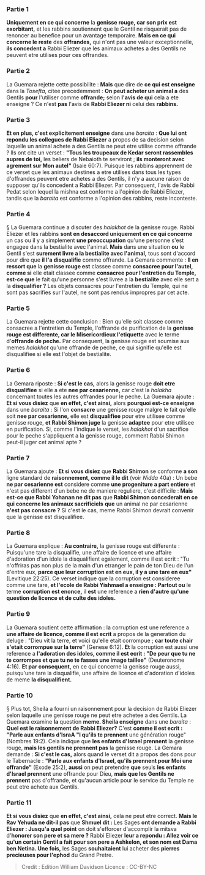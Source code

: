 
### Partie 1
<b>Uniquement en ce qui concerne</b> la <b>genisse rouge, car son prix est exorbitant,</b> et les rabbins soutiennent que le Gentil ne risquerait pas de renoncer au benefice pour un avantage temporaire. <b>Mais en ce qui concerne le reste</b> des <b>offrandes,</b> qui n'ont pas une valeur exceptionnelle, <b>ils concedent a</b> Rabbi Eliezer que les animaux achetes a des Gentils ne peuvent etre utilises pour ces offrandes.

### Partie 2
La Guemara rejette cette possibilite : <b>Mais</b> que dire de <b>ce qui est enseigne</b> dans la <i>Tosefta</i>, citee precedemment : <b>On peut acheter un animal a</b> des Gentils <b>pour</b> l'utiliser comme <b>offrande;</b> selon <b>l'avis de qui</b> cela a ete enseigne ? Ce n'est <b>pas</b> l'avis de <b>Rabbi Eliezer ni</b> celui des <b>rabbins.</b>

### Partie 3
<b>Et en plus, c'est explicitement enseigne</b> dans une <i>baraita</i> : <b>Que lui ont repondu les collegues de Rabbi Eliezer</b> a propos de sa decision selon laquelle un animal achete a des Gentils ne peut etre utilise comme offrande ? Ils ont cite un verset : <b>"Tous les troupeaux de Kedar seront rassembles aupres de toi,</b> les beliers de Nebaioth te serviront ; <b>ils monteront avec agrement sur Mon autel"</b> (Isaie 60:7). Puisque les rabbins apprennent de ce verset que les animaux destines a etre utilises dans tous les types d'offrandes peuvent etre achetes a des Gentils, il n'y a aucune raison de supposer qu'ils concedent a Rabbi Eliezer. Par consequent, l'avis de Rabbi Pedat selon lequel la mishna est conforme a l'opinion de Rabbi Eliezer, tandis que la <i>baraita</i> est conforme a l'opinion des rabbins, reste inconteste.

### Partie 4
§ La Guemara continue a discuter des <i>halakhot</i> de la genisse rouge. Rabbi Eliezer et les rabbins <b>sont en desaccord uniquement en ce qui concerne</b> un cas ou il y a simplement <b>une preoccupation</b> qu'une personne s'est engagee dans la bestialite avec l'animal. <b>Mais</b> dans une situation <b>ou</b> le Gentil s'est <b>surement livre a la bestialite avec l'animal,</b> tous sont d'accord pour dire que <b>il l'a disqualifie</b> comme offrande. La Gemara commente : <b>Il en ressort que</b> la <b>genisse rouge est</b> classee comme <b>consacree pour l'autel, comme si</b> elle etait classee comme <b>consacree pour l'entretien du Temple, est-ce que</b> le fait qu'une personne s'est livree a la <b>bestialite</b> avec elle sert a la <b>disqualifier ?</b> Les objets consacres pour l'entretien du Temple, qui ne sont pas sacrifies sur l'autel, ne sont pas rendus impropres par cet acte.

### Partie 5
La Guemara rejette cette conclusion : Bien qu'elle soit classee comme consacree a l'entretien du Temple, l'offrande de purification de la <b>genisse rouge est differente, car le Misericordieux l'etiquette</b> avec le terme d'<b>offrande de peche.</b> Par consequent, la genisse rouge est soumise aux memes <i>halakhot</i> qu'une offrande de peche, ce qui signifie qu'elle est disqualifiee si elle est l'objet de bestialite.

### Partie 6
La Gemara riposte : <b>Si c'est le cas,</b> alors la genisse rouge <b>doit etre disqualifiee</b> si elle a ete <b>nee par cesarienne,</b> car c'est la <i>halakha</i> concernant toutes les autres offrandes pour le peche. La Guemara ajoute : <b>Et si vous disiez</b> que <b>en effet, c'est ainsi,</b> alors <b>pourquoi est-ce enseigne</b> dans une <i>baraita</i> : Si l'on <b>consacre</b> une genisse rouge malgre le fait qu'elle soit <b>nee par cesarienne,</b> elle est <b>disqualifiee</b> pour etre utilisee comme genisse rouge, <b>et Rabbi Shimon juge</b> la genisse <b>adaptee</b> pour etre utilisee en purification. Si, comme l'indique le verset, les <i>halakhot</i> d'un sacrifice pour le peche s'appliquent a la genisse rouge, comment Rabbi Shimon peut-il juger cet animal apte ?

### Partie 7
La Guemara ajoute : <b>Et si vous disiez</b> que <b>Rabbi Shimon</b> se conforme <b>a son</b> ligne standard de <b>raisonnement, comme il le dit</b> (voir <i>Nidda</i> 40a) : Un bebe <b>ne par cesarienne est</b> considere comme <b>une progeniture a part entiere</b> et n'est pas different d'un bebe ne de maniere reguliere, c'est difficile : <b>Mais est-ce que Rabbi Yohanan ne dit pas</b> que <b>Rabbi Shimon concederait en ce qui concerne les animaux sacrificiels</b> <b>que</b> un animal ne par cesarienne <b>n'est pas consacre ?</b> Si c'est le cas, meme Rabbi Shimon devrait convenir que la genisse est disqualifiee.

### Partie 8
La Guemara explique : <b>Au contraire,</b> la genisse rouge est differente : Puisqu'une tare la disqualifie, une affaire de licence et</b> une affaire d'adoration d'un idole la disqualifient egalement, comme il est ecrit :</b> "Tu n'offriras pas non plus de la main d'un etranger le pain de ton Dieu de l'un d'entre eux, <b>parce que leur corruption est en eux, il y a une tare en eux"</b> (Levitique 22:25). Ce verset indique que la corruption est consideree comme une tare, <b>et l'ecole de Rabbi Yishmael a enseigne : Partout ou</b> le terme <b>corruption est enonce,</b> il <b>est</b> une reference a <b>rien d'autre qu'une question de licence et de culte des idoles.</b>

### Partie 9
La Guemara soutient cette affirmation : la corruption est une reference a <b>une affaire de licence, comme il est ecrit</b> a propos de la generation du deluge : "Dieu vit la terre, et voici qu'elle etait corrompue ; <b>car toute chair s'etait corrompue sur la terre"</b> (Genese 6:12). <b>Et</b> la corruption est aussi une reference a <b>l'adoration des idoles, comme il est ecrit : "De peur que tu ne te corrompes et que tu ne te fasses une image taillee"</b> (Deuteronome 4:16). <b>Et par consequent,</b> en ce qui concerne la genisse rouge aussi, puisqu'une tare la disqualifie, une affaire de licence et d'adoration d'idoles</b> de meme <b>la disqualifient.</b>

### Partie 10
§ Plus tot, Sheila a fourni un raisonnement pour la decision de Rabbi Eliezer selon laquelle une genisse rouge ne peut etre achetee a des Gentils. La Guemara examine <b>la</b> question <b>meme. Sheila enseigne</b> dans une <i>baraita</i> : <b>Quel est le raisonnement de Rabbi Eliezer?</b> C'est <b>comme il est ecrit : "Parle aux enfants d'IsraA "l qu'ils te prennent</b> une génération rouge" (Nombres 19:2). Cela indique que <b>les enfants d'Israel prennent</b> la genisse rouge, <b>mais les gentils ne prennent pas</b> la genisse rouge. La Gemara demande : <b>Si c'est le cas,</b> alors quand le verset dit a propos des dons pour le Tabernacle : <b>"Parle aux enfants d'Israel, qu'ils prennent pour Moi une offrande"</b> (Exode 25:2), <b>aussi</b> on peut pretendre <b>que</b> seuls <b>les enfants d'Israel prennent</b> une offrande pour Dieu, <b>mais que les Gentils ne prennent</b> pas d'offrande, et qu'aucun article pour le service du Temple ne peut etre achete aux Gentils.

### Partie 11
<b>Et si vous disiez</b> que <b>en effet, c'est ainsi,</b> cela ne peut etre correct. <b>Mais le Rav Yehuda ne dit-il pas</b> que <b>Shmuel dit : </b> Les Sages <b>ont demande a Rabbi Eliezer : Jusqu'a quel point</b> on doit s'efforcer d'accomplir la mitsva d'<b>honorer son pere et sa mere ?</b> Rabbi Eliezer <b>leur a repondu : Allez voir ce qu'un certain Gentil a fait pour son pere a Ashkelon, et son nom est Dama ben Netina. Une fois,</b> les Sages <b>souhaitaient</b> lui acheter des <b>pierres precieuses pour l'ephod</b> du Grand Pretre.

>Credit : Edition William Davidson
>Licence : CC-BY-NC